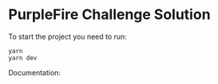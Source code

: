 # PurpleFire Challenge Solution

To start the project you need to run:

```
yarn 
yarn dev
```

Documentation:
